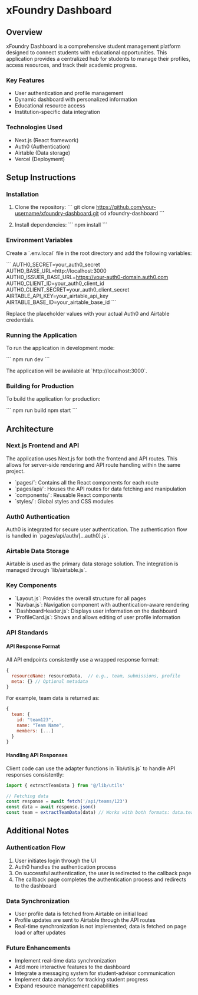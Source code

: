 # xFoundry Dashboard

## Overview

xFoundry Dashboard is a comprehensive student management platform designed to connect students with educational opportunities. This application provides a centralized hub for students to manage their profiles, access resources, and track their academic progress.

### Key Features

- User authentication and profile management
- Dynamic dashboard with personalized information
- Educational resource access
- Institution-specific data integration

### Technologies Used

- Next.js (React framework)
- Auth0 (Authentication)
- Airtable (Data storage)
- Vercel (Deployment)

## Setup Instructions 

### Installation

1. Clone the repository:
   \`\`\`
   git clone https://github.com/your-username/xfoundry-dashboard.git
   cd xfoundry-dashboard
   \`\`\`

2. Install dependencies:
   \`\`\`
   npm install
   \`\`\`

### Environment Variables

Create a \`.env.local\` file in the root directory and add the following variables:

\`\`\`
AUTH0_SECRET=your_auth0_secret
AUTH0_BASE_URL=http://localhost:3000
AUTH0_ISSUER_BASE_URL=https://your-auth0-domain.auth0.com
AUTH0_CLIENT_ID=your_auth0_client_id
AUTH0_CLIENT_SECRET=your_auth0_client_secret
AIRTABLE_API_KEY=your_airtable_api_key
AIRTABLE_BASE_ID=your_airtable_base_id
\`\`\`

Replace the placeholder values with your actual Auth0 and Airtable credentials.

### Running the Application

To run the application in development mode:

\`\`\`
npm run dev
\`\`\`

The application will be available at \`http://localhost:3000\`.

### Building for Production

To build the application for production:

\`\`\`
npm run build
npm start
\`\`\`

## Architecture

### Next.js Frontend and API

The application uses Next.js for both the frontend and API routes. This allows for server-side rendering and API route handling within the same project.

- \`pages/\`: Contains all the React components for each route
- \`pages/api/\`: Houses the API routes for data fetching and manipulation
- \`components/\`: Reusable React components
- \`styles/\`: Global styles and CSS modules

### Auth0 Authentication

Auth0 is integrated for secure user authentication. The authentication flow is handled in \`pages/api/auth/[...auth0].js\`.

### Airtable Data Storage

Airtable is used as the primary data storage solution. The integration is managed through \`lib/airtable.js\`.

### Key Components

- \`Layout.js\`: Provides the overall structure for all pages
- \`Navbar.js\`: Navigation component with authentication-aware rendering
- \`DashboardHeader.js\`: Displays user information on the dashboard
- \`ProfileCard.js\`: Shows and allows editing of user profile information

### API Standards

#### API Response Format

All API endpoints consistently use a wrapped response format:

```js
{
  resourceName: resourceData,  // e.g., team, submissions, profile
  meta: {} // Optional metadata
}
```

For example, team data is returned as:

```js
{
  team: {
    id: "team123",
    name: "Team Name",
    members: [...]
  }
}
```

#### Handling API Responses

Client code can use the adapter functions in \`lib/utils.js\` to handle API responses consistently:

```js
import { extractTeamData } from '@/lib/utils'

// Fetching data
const response = await fetch('/api/teams/123')
const data = await response.json()
const team = extractTeamData(data) // Works with both formats: data.team or direct data
```

## Additional Notes

### Authentication Flow

1. User initiates login through the UI
2. Auth0 handles the authentication process
3. On successful authentication, the user is redirected to the callback page
4. The callback page completes the authentication process and redirects to the dashboard

### Data Synchronization

- User profile data is fetched from Airtable on initial load
- Profile updates are sent to Airtable through the API routes
- Real-time synchronization is not implemented; data is fetched on page load or after updates

### Future Enhancements

- Implement real-time data synchronization
- Add more interactive features to the dashboard
- Integrate a messaging system for student-advisor communication
- Implement data analytics for tracking student progress
- Expand resource management capabilities

